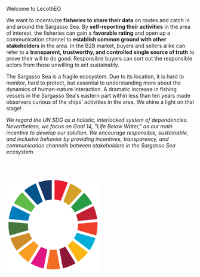 Welcome to LecothEO

We want to incentivize <b>fisheries to share their data</b> on routes and catch in and around the Sargasso Sea. By <b>self-reporting their activities</b> in the area of interest, the fisheries can gain a <b>favorable rating</b> and open up a communication channel to <b>establish common ground with other stakeholders</b> in the area.
In the B2B market, buyers and sellers alike can refer to a <b>transparent, trustworthy, and controlled single source of truth</b> to prove their will to do good. Responsible buyers can sort out the responsible actors from those unwilling to act sustainably.

The Sargasso Sea is a fragile ecosystem. Due to its location, it is hard to monitor, hard to protect, but essential to understanding more about the dynamics of human-nature interaction. A dramatic increase in fishing vessels in the Sargasso Sea's eastern part within less than ten years made observers curious of the ships' activities in the area. We shine a light on that stage!

<i>We regard the UN SDG as a holistic, interlocked system of dependencies. Nevertheless, we focus on Goal 14, "Life Below Water," as our main incentive to develop our solution.
We encourage responsible, sustainable, and inclusive behavior by providing incentives, transparency, and communication channels between stakeholders in the Sargasso Sea ecosystem.</i>

<br><br>

<img src="assets/img/sdg_ring.png" alt="UN SDG" width="250" height="250">
